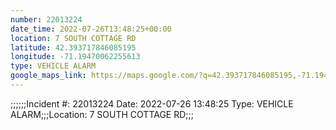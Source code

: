 ```yaml
---
number: 22013224
date_time: 2022-07-26T13:48:25+00:00
location: 7 SOUTH COTTAGE RD
latitude: 42.393717846085195
longitude: -71.19470062255613
type: VEHICLE ALARM
google_maps_link: https://maps.google.com/?q=42.393717846085195,-71.19470062255613
---
```


;;;;;;Incident #: 22013224  Date: 2022-07-26 13:48:25   Type: VEHICLE ALARM;;;Location: 7 SOUTH COTTAGE RD;;;
